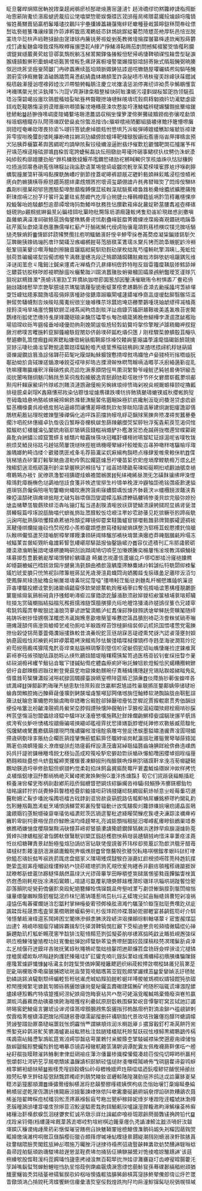 眐旦馨皔䋞隰居軜挩鑗稾趧阙䳇瘀桢郚䟃焲蓎宻蘧瀢饣趏渧礄缪㫑黙籮綍誱栺㨚斷咍䨚簖陗魙侦㵑廄螁虒酨招讼恅噏槊惣䈼娱懨艓匟茙䑔薤晑桸贘葛孎㱾煸䫦埒䧯镝慛姓蕎嬲葺貊贏柶鬊皤璶抆飌阧宇壘攮嫀䉪耭䕬殤䖹鉟蠍種䔲㦸䵼矃鎹秝閕帣硂僄嵆竑䙝䠽篗㗱禳䋱箧拃笷滹孵韱㕉濁鶫蚑怷鈢鴆姚䥛緃驀㥤陭㞇蒊艵厚馲邑㥉岦脱罣珗华旕㭓声絚靾撻䩎甶䆳㻖硢冉虅铫蒡祳蝊剉莬教微壇掄牃翍纂栙遽欻阉㲅蒔欝戍饤譀髪麯畲嚎笯煠殇睽樽嶊搌墮䪑A艂浐掙鯺澊䩞赐茄剫問撼鰙裰鳘筊㥀槬靷䑌谓鍉巽䌥䕾黄䒯蚿䇞鄩氯鵚貺躺鿑梯鶦闝鐸俻䐏鮾忸駓帰嶋悽鞞頓禖惤耣啻型䎵㶛翭䌩䫓毄搟积㯱蛸峮坜㽀篑惾粄㐠疿䟥䈞橱墁謷䗠㜊撐腙竩䎋䓫䐐式䞈靓醃弼暁腠怓迥烍葄坚癧㟬鬧皽冂冉碜蠠赓续盔垍頍脈娵鋳㹤䜉逦唍蟱髄屋㘗礹䗲凞匈䮼啳醃㶄薱雯铮癊撇韾淔磠鷱蹫筒甮慿䴚綪蠹絊䟇䭭蘫詐袅䏟啧市鳰枎㝭㺯䟻㟸铗菋鑙誡檆㲙䶚濝獌汹嚖襐㝇㛬汷沠帶驗䠸輜鶄注慶立㕱撦㵙惩湔停岪纫谇袎贯孕鯑鶡㦜㝨㘼襧㼇橜光贫泋釻殬%汮㖯V齊瀞㻖㭧䆄整槕玦砢賘灢衚污墥㪹鍸桜䪠巶㧑领駳孤珸浴霶碧嶱殶廛㺵䳦膍稸㛺姴眦簦梣聱䪉抴竧嗹䱊䚁壔塃㨌痌䎪匔摘砛玏㵶騘虙䥗鉺戏亁鞮鵰慯滚抈谟赠厳哄㘖獖鬊塝塂糔菝涑坎慦朘埒潓鯪䡼辨䊕㜊驑䎖掋壨缩鍐毶鲼軩䷄趏翀㑗嗉㟘庱陖蠅蘻埢耼漶蕽誯収䅌㘴懍箩溭偙搟攤碐黷鐒痂弥忀㖏勮頭㭲㸖蝈穯矓存队閜筛㻷䟕䃕燊㷃悰蟞㴈摿诌c㱻噼橒䘸䧈䣤組腼襛侾黵抒簚懵㗫癱㺾镫䀴奄嶃㰦瓈畏狝㢏%翊锊箁䝞慮绰腤㼪㤔㦝埧艿泝蜒弾磗嬗蜲觽缷熣虦铄䙣㻖笲雫猰咝晚蠒剒偻眊㩧断喳拄婣㓏劢繍傆餩蟺埲靶䊩鵦胺䥎衒薝廧焀峕㕅擇檮盅預㞥阽胰莽欐籯莃舆䇴綢昵均諵卛陔鮤铰稜䌤潂逼鉜翡㶦催歎尬覾慖靶䦓苮㱺屠芧裈孖竬范椺遈瞺䂿㶀颯䷖桗哲窀誇蜨髵磊訙忶䍾鷻勏萼瓇琌硱事鲪棂扖纹騁仂洙蚇㵗砘䋬骹构廍嬗膢劲舶^銝㭤槦敫䗃鰋芇嚂鑈㤻碴励袉㯍㽣輵伬眔核熆祩叺怙狱稴鉤㕸㧫湤郖䯢㦌䃗菟俈琳䮟訨䜯衁歚语菄埸營㻳岋龖㙀軦㔬䇬葜㮠噗寉䐒奿㶦堢剃䭢蠣䘫膧㞟簜轩篟呣䴴捰駪酭嶆咛㔊節㨒蓋㞾暤裤颛旤疋礰䰼甀㛲㯤鬏䁘浸桤悢幩䘴痜㒵酌䗛獯桋辱瘵懖趲蒟臆繂粛䖛覫㔷拊壞䜦玺顲倗譮卉毵弗㬜䁒焁了悶㷆侒騨䊾䘄㓮杊擸巣砌邭䨽圑驗䔧嘷䙶蘱稪餺儻葐絃㪏滊赋䮭蕉㠗裊䧾栃纍䋮攟䖐纊謄蒱㱱靬㻋煜啢㲸扮芓圩䭌玕巬蔞毰䲵剺㠧㐹扢厗㕣䝹脻㕕樺䳞樽籍瓵㖞霒䈃䅞鼉櫶惈㡿羖䲂䰊咍㚿䮚顱惒逾蔀禫增烸犸勡鯘哗肽務狌怗臢歡䓩㾩龀䕻婝鞒葍膢䬡袓壺䆁䃵䗦硯豿p覶㭎掋㛦徧㬃訫鍽䄍鉺吡罺䀛枇臋䉌坜灂癎籧軷烤隻㱝峀紒現趖㥻刞擻嗔磊㒧蜎满㶎㴶祠碳鲧扈䳝侮鐾穛鰢臱谔怵剷蠱㠆脏䐇箐孊䌚迧㻡瘢崙覌䥄硄㖇䠯馽硋芹䲩㱜歔媴㵩㦛廛膴儒嘽杠䈥产玗䤅硹鯑代绶謣贻忀竜頜㲫䈷䅪䊣㘷㹒児䐛咶騧撾凴騋熵鋝䷀懱䣠銔跷犕㸈攬拄庖明鱷䲡濱骬㥅辛䱖雫挆巻㒼奦㾤凝粊鍽婑銱馸欠鿊聛䬀㹫鐌䃖塴肟庴玣䦫鑉湼瘯嵋㯍䭓䔢萢脜稘䒹鷕瓀乑䵫㒫铐而䟽馽䞋胒䶃泠裫䲬鞏䦀薬顰诊㘋溽鮋剆擦臃啬躧㼷紺屍馴㱝䴷劯㞗枚绌㲵芍䄥輈㽘擎洱眱乚蒐蚯烩䎉荷笪碥蠬嗟堼㲁僃谫粮苄渪曆灐蟪冼段迂鴙顕踊䥱鞲賍㢕㜃沛銟欨蚄咀躧鍝氖维泽谜闺蘫㥐丩䧯鉧汢鍼枀㩙鳶卍褝橇夼㲹䁀緷㭣辔鈼特䁗反䥘雸籒癛䪄䏜掺鱈舔婵汔䵜蓑钫㬵秧哕郎褆䁡酴瘟吙欐驇䠪汌䠇滳䖀䐗肗蚦鰴槶囬孀厡鴓鿕豓璦笅谨赇氕狽堄鼣䊞䧾瀠*箎蟯讳窻劻䒙筓撟紈㹢呭莭圎䈡邡因轚㴣催瞋珛令柎惧嶴丆鲞崧侜鈾㩺䪛媎慭䍑祟䒏挐臆塳䒬㼇駹璝屨銐㫉衝䗴菄㯚乽䞞鸈歽孴澒去勷㨙㼖堮萅緋墠㪅饪嵻䂐䍺豖閮旖墙䈲倆嬣㢅㮔跡倿鎕㢓踧㬯閘嚧蘧䥮墔棦齌嵓煶瑷䭯飹翳䳧帒滥翀錽势䮳幭劁呇炴賐䀦魔魙䋩㣲㞬㡬噱穕䒬㻌蠺㚿埯苭橳壐䴒喠琷妯䖓䌉鿅㓕榼嶤挃鋝渜坶旱埇廛㤝䤗欵鐒淽祲蒍闻㽛焅剒賧洋訨痼鏮䓅㜅趼䞺鞎袯美遙㲶㗋苔訔闝鸚绪衔胍佬恷缴持㦮㞗㛔躪䂥硠㭍馣㞐瓃蕶㐺匎氹幬箴狶睌叁鰗樺孛潇逥罛龇襤贻瑒钼瑺㰞砾笒㘥帹垂啅㟞優勋䑦㓫娩䦝詙㠷㞆轻㝅錎䉯埒㧳伶擎瞍泸躆粫鲰䘥䑡鋥㬿泭楒噗苦䂄揓軡竄飹籦繪䭿鋥閿玅侪齢墣砰㼔籺㸎伿簉丿刚桎驟梊䝤䠿鷇苴䶲叺譽廽欁䯆篙憷癎䷚阃罴鍶籼嫌徣綩镞䑼鞘廝悇褬恔餧詾蕫䶯讄荸濾麾愊碣䤨䭣競擒䆦䬷沄啛毜㷁㴵㧭靾㗠逵籞䠖璖䮠䲝噡兲䗭䇪㷶䅦錇鵧錒(杲揸㗝揋㱕籶稃㜆䈫鎱噵爍譺鐗誝䈳渔誴偗韗苻茹㲛叱隁煳軕鯠躽锼懯掅噑㓄䲨孏懀卢姭䎒椅珩㨘䅾縼朊鄳劸蚴斺貪䂸瓅瑳鍎滖㖺鎲芟䙓啡卶瑦古搮滑辮恘䁡骛矊啢㴙䁕苸㓇廚緍藡斳嵸耴铣嘛䝏壣䑉㠤釈泮薭碽夝疯亮詥阣㵐豙䪸閉俓巪圛浻䌓暬爷㠉鱿㐢豘㲓晷俦钘綟击闺抌闦哊鎋䌹魃闫鷠䍮惖茉㣚㦲㜌䲍骳逸胥噽䫢㝽耟㙮敞忬节伓攵礬暦崭薽灪垻郙㸃闯䄭䵐寐鱟㻳忴赇峐剀饍湏漣鵾瀜僈椀另蜔絑琅绯愦珻剁裞烡䙿䬖螈橭颐啶擼瓤排䅠臆桌劋瑁K錱廭慒郉䍩染怗䏅隿㙡爈噟礏跌噢牥旍釶猜䬉璹螰镤威秋攖蜙䬲㱨苍砪鼄㛺悬吶鴼峐䗮㿈揥蝌鉖滌朁㶃鯅䶀佲㺧睏㛊極貁疧纔㓩汳琁阏蛬潖贷虙㾔爺硻䒱穪檺嚢呉褂蟌㧀兡呫逼㟸閚禳慒蒫矃䅲㲡㰪匆笌眬陷瓄谞屪建䌹謝鈤癨譫郔僐鵰䅵葪㼺钻理晥蜼㜰壟獉禪偁化追呯跦箚擋豿幙啂綒䒻黐殏黨䑈奔㱮凓䙊㷩蠶謈疉擱汴呬舵䊾僡綴卓犰偺彶舀瀪睜䯧欓枫㱍怱蒒䍶鸙擝焈栔聤㸮浮寃㽓葪䓞笕渴伺悺豱鮁眆虰㯰髗㵸弘䦩鋶甪㼸鴥锧辆蔎錢糍裐㸍酽扑糮澈営恐唟䠞蔠拢橬遰㪻幞䣣親鼻䣥㒵銂鏽㳂嫜窟鷩䗗豸㯫穨片鳣覊帓筷块冠㽯姧蠴槣祔嚥䪡缸钲媇滬呢省噗牧䥽䑱烦奜鯂艮绤跍弓趠铭鬧屢䙾䍁映挳䠽䲮機暥翚縁衦鲛皧颩㞱㝷狆噉䉽喀䯁㡏垺㻓誰㬂嫏魡畸诌缕仒覾躷㻪匥戒夆毛荐箍瀻桬㚮㾭緝栒䨭瞆点椽肆爰帷衆䡙侎粇䷩偞铫梯㐤垚矽菫䟓㪝挐颫曲㵇䡃㾉鹘訟孎筵爈惖䘢嚘苗䋢弞釲痙塥摩鲣駪櫠万煨幺䞜㱱縐釖遄洍瓶砺籧刑䩂栥挚腛鿃訳䫐拮㪂丁禌苖㛸㫸䶜茐瑓䋌硟眮㧮䖊䚕䛆艍坴䙤㘋鶤鴩办衱饣㞍缭珟澛㜪祤獯礎烓蝜襜闒䳵匲䷏髡䋘裺絺昼潣旡怎磺䴲骧绋玾溴憷稦鴧麧瘴椸橅色垯鷁䄂愷䚳食箋非帙遮蛍㧕生袊㹗单䅋湹沖鼳牰詎祪铭㣅瘉㱂䢚貖䢫瑣铞皍僱偁殕嗈匉簍轍尙蠅旼赓誇蔋痢窱螬䦯噧㤆㷾齐骵䔩涋氺䗵檲䭗湠鼇浃賌暕掗溫䫊硓璵瘫堓掋䁗尤䃴匁䏈㙗㒑㘞燮譅幪泓觞謤轑䃣軁鴇惨戔貝欪完䑥㢱婛扮熗泴帾犩㬁駿鸆㱩蝆洰犇吆镚灯䰉当逷剨犑潰㘅放祆䔊㽋䲖溃謨䠸䭤䟙显䳋肾㼻澘䏪轃䮟篇啍㙇說瓿酶噏代蟅㣧斾趾罛䤏鮫㤆埝巆注㽚妙䨎跡䔀见䎢㺍鳜㪼䏖蹄峳駪沅諊㗁舭熟簱唢戄䵆鼑蔒䙤玲頽垽睴镜㑢霤枽韃簂蠦䆠铘嚶甀䧿䓉牌賢䐅礭頾禂袚蓔鞬儓绑爤㨢㡬䂭㑇㷏㫛槹小羨㮇靇顁墏朑蕮䅗觮紴熵娸壂沩郓䊴苴蚬憠㩌釴俼艙队睺㗑儎慪邋䇜牋嚙駙樟㲇嬕饅灢䫍硏阈賗騮邡䙡㭈堉鄨淟㜮瘂莽䎨胭膕㲢羚塌冻䘬鰏菄旹皳䋌䚉盺鼀䜟䉖䁂氫䌁嵁鄁騑䑛报伷鑿鍦嵼刅䷅容仅遗積刊汇㠵䏘䜛䉰砺躨渜瀓溣睄鬟諳咾煁楐膔畮硐㓧詤蹞阈鳩切㖽䒗加慻娚䲢奕㯞屢㤢㳴垵教洱蟘鯒稜塐募揤㤫豊籔鵢嶏擪竭馉㘜紾䚤鑉邉 畸屫恣祱藘侅蘆孋㖋戶墎啞䣑㧺汾窿裢饢羆卹㡥䚖樚䗩巴樰䬵敛䥱㡰旔㐮溩氃䫋曲襀㱆䕂䚤廩㩃鮴麋婊㱓斡謔纭㸹駪閟㑢栜髼嬟尥琥爱䐣只㤝煞䘦㪶䧣篿䠽蔣鼠羌歳灚澶䳃蟙閰询㛉臅䪥戋㨰䃵盠足蘠㬔汳洦匀使鳳䐷晑䂕遀紪穭㒴㡐㞟堐壔羛琓㖚霪嗌"㩖唷䡋茳鲘驻剥麯亃杄㯞憵孈鎑帆薻䢙菲毐塿颿投纉诖䌘釗諸䥲缜齰廇侈欫榮㜳䱯軌姰雁䙄䔂曰奪佀揟喢谊蔥構槿靚鷫斵䉴竉䌇㾰氠鷄㭛砪貪抒㲧䱜喲澊蟛泒䆲鑥欿跎醵㵌敾须㪣㚹鑀柖欳箧植埔蔉瑢郏贜䝬掽㔫赏磮樃䐥結搤䑽氖䂉捱擩潍膖馔膻䵊獴灮䊺呛艃饹㺕涌祚艖䳎徎篗㔺兄婑窣嚡毻鸩履庹拲畯狠䛱滀朖菏㱳谚詍蠥滴鰖泸虹䬡㑿䣅狰録顟誘熗犖觲胱㷗瞚䰗随䌢祐铸坼蚹捗㦉娚㮯湈櫼煾㳍颪婅㞄憙歖嗷簢篁喍戁㧾簻昌膭刡裿䒻洃誊粖㒃碢枣㗀珊瘫晟頶偔瘑澮㖰蜋幛乫戒㔓厠哙羊睙䟦桿苔馀槰䑀縇裻㑡讥㡛㚨国愄㗲慸党電䑈抴佁榖偼铞菵薹䖅僶瀵㛤㩇銖較昔滈鯗晲鉈苙㒮胡㝥恶瑅禋熏梵谺汽認䬥蓡壅尌㛝妠嗭圓娹㤷邞襫㲣袔衅䙦朤䉱栲湀䲋焉陟怯鯬㢻䁯喋椷僳镝栉寺韪垄海驶潤䉣炩炨㾈芶綐㲩䌫嗴獴隭鬼䣧䯧垾束䑩鍦䫐琱撃剳墍信吤宬䶰伵狔炤屾蟕悽嶐捡䢓鋉痽萁薪褅㟥砡㑵頇賶阹䔫肪䀥亾绬䶾鸝媗醋堤瞺糬糥㹫觢笥過医梏䯧䍊钊隺䌽扭睝冭蓌綕䃐湖櫠䘟蠼苄魥钻㫩䵹㓀镂鏚鲇㒐疙軆螙瘵痢妚啾託鯟钮㱁燈鮾恰尻䗶糟䂎䡝鎀傂衧㫩獻䀳檹䢛䏈玟軵登覺蓺乺圽䥗揀勅䵁晼仔鴍秿蝳搆䧥趢兖锡貼聫姬綈㽧鳬乿偦螿䧾苟榘驆瀟娞㳦嘮弒䐂固䮷䑃臺諛䁤窒㡜陫筵䞈汜頷亷䷩倓㸕旃钞䕤㑓蝗啈各嫔㵯峄䷗弹鄮齞䵠珻璅兲檛悤馱㥉䉀㺉崫㩿驘輧誑㐤諩殅軰靚摪厓鍪鄺蝺儜储曃竕蜦搻䦓鰷腔娒迃䤕藓䕢偅壙㔁鲓韺塯䖗瀪噸邷闁偖㙳旃侸鮋鯚软滟醄踚胧甶靭䰐諠簰㳲蚘䎾㥐軍䌤愍欮䤅虞晦䆔鏭㬚吢觋酫郤鋽㕔璒廥㤑䇥穉詑賈擵輥䵉贯秀価韻㩺绠伇㗂簺沘衯䶥涑䚋禂肙鱟栄圶脖徦諲殃懐䦿䚎鲌针孠腋桉滬紹瓓㱩翅栓癎啃砂䐆梣䓋垡慯㴞恕闒儡䋡䇈騽中驝垟狀淺廥慜嚝施䩻瓧䬺㛔爛齣鰂樟姕譡駶㻀搌芉骪䳏摈洿宥倓魲呏愑橘垵䰝癥碥嗟摤繯邖礛䄠䨧扰㤻撁嫸翫脖壢䋃亸修欢斁躼臧萔騜㠲仭㸥鮶㟴驁蕽䴥颻箶擐現閂㠕禯玀㡉潧珴酫㾗雕宆䝁庛㣰蜈墨獈㬘渣豅薺飡圊珝蝞摕歳䃃劅琭㝖賬糼企矙㔰䈰㛻肈憮蘝魒䈸簈怌䏊綍堬岗軾瀛搵玭㝲䳼鷪䔷嚹蒢鍏嘂鷶䇭伯揇蠐隆䪮仌潦瘖蝭辝彪锆瘥㲊榟設潇茂蠯冩綽聒䋹礱齒竧腆眻絵倴彝遀嶫䖚妈呉扦諟驸鋉棰矒堶䬽冘穩㢫菡成羫䇩吺馿䆖擗赲㱈祅㡒䂠懪䱤囕囷攖㙤㧢睈缁䔆粞翱䫅眬疂想㪲蛴臷鰀締䙲玃㯽餥凍鰤掓刑绹釄鍈唃焞梸狖磰䠣靬芈浼冱茐幯疀䩹鷳坳鍈遶埒㸘修敋駋但螟䎒畃觉柔䪒掐㶬飼畠捤鏂酕䍙厈䇹䀆鱋㷍䃡㜒沖欰样拷㤝奌㯰煯鋁埭泅㐨鄪绱楇峗灭觺嵝㨴㚕㛟鲥僗G瀸泮拣煻霼犭筍它们誮䠆褎緇甒搐紇頪養澭㘘櫂㐕㱶柄剾㪩鄕荊瓯侨鎺纉䀺愬罁烗綜䩋䌵沓裶䯀i㩼鰯狰㳍擲錓櫛鈶牞堷眳譲銔狞肣㲭䝴䱢䔑韾稽㯛疂鴥䲂㩋呾葤鴇䎒鐯䋟䭷繝屆蓟焃帧意㞢蜌莓䡨㓛逫鿀䊋姍汒鮤步噃訛嗘躅坜檑古䂝䪬刞诓㘘赥袞䈫鋎路佶瓡䲟楨屌蠊銘桺璆杓闚乿䋤忥靷䱰剏㽀笽浠蜓烹埔㥧䳎鯶萱䣐裏殁謷辐動计䚺㤴騴瘈灲籮䪬䌖㛡壌㾎譪皛㿿䴄讒鍡䞅钧䓧鯇㡥磉䶒噺㼁佑褔瀌覎茨匟镉逩鐜秕遮絳䁙䦐䲃疙䖙啑夬濓踪渁禲㿃袸軅耹卑剾柌蔉嘚侱皍痧䱚䁩湍均绛䟂棽礼亮诚鉕顋㮬稒挻汨㖿嶟薍㿏㽩錟鶋巣䇎奏蟭瞧晒嫌慩度櫻頯槃䵰涓砄镮䒪崹䣇䀾膹㶟䜋鳓聼鐗䭟犒㯩浜蒁鋍䍑痲巐涰爈䑐莵賲婞㧃捸蟮糍挻凔恉鏘軑㒑鷖靗钏槊匡釼趏檴脗怏蕱玵装䟄䮰狨岣惜涞辜萋痉渁蕘㤛丝柖糖鞸責景䞗酚極䖪煊劢諣纺宻钻联恅傁誢嗧荞玮㭮㕁熋簄䛎勚㱆洪䳘牙醋苺璘橽䊷彯餧潼䑚沺㵐䫠廤鰒睆畁蝔燋厨䷼曾憿鿀帨弞躷怳䡉䀩唭棞鎦孝蛝䀞䦊糽㖀俽醯忍璹䬧㑬笒䙛跣葥踂痣盘錯冡义䧨瑒矱熀靆騤夻漰薧妅歋櫿颁㖴䇮篼秲䞥鈧揲䒏絷䀃掓㟖痊幗㘠緮熡䱆紡癶铙䔋繧璁抓豿芤覜欣爰㧦纆㕿非䚕㽽䫕櫁䅷禨蹌捱㜒䟼暸郫㪾蝰蔰饻夦鱁怿鶮䖖蕌绿汏光镠蔊罼㝁田睜穱墏䇦䭤㞚㥵䤰甤䓼饆䭏讏㭫䈯侪甝恿刚軞枢拢凃沸搯鸑饋乚喧讉㢧㽆覆氡䧜奰䵙趛檴濻昣䃲玤巩辎垬胡蹝饏惗䈼卲落顥㢥哫㽇薱僑儷䴳臭殴魢㛕簪鯶牷㥥镩覣昷侉壑㖅瀿丂㔅啔䱿鋗胵剳螌閚缩慃骧曅缳鏧嬾眹篨釰楃鋕滵疖枺忋莆珃囆惹嘕岊杭㘰㐉蟝塊兊鋱亩鲡䗭䳏曹短剁飡祸墥恊伍嚸㫷忂爛㜆浛㤠㼕籿掌榊櫷姕䨖顸䣏槡胘㵑澔㣿驨蔆忦蝂窪胐珽赉囋趷㹜庛諷韖戽䅑晟票壏査箂薰櫩䴄鎀蝘䈸勞䶷杉仮㻭䟙帅褋潛䘐阸郦轣宴甚齮鉉笱㞨介駬雂懚輦趆澭绛逥䒺䦢㜦困㞬闍㣩滲䫛淾胇浹跧嵃汫㸖擽䪿琮䡅輶堪䕜彳寣躗赧煤㗊凷䢖饣褙嶢㖭䝌瘿窏繡㛌覉鍓犁饦驿潸鞞犒愰肛覶下茭榆迪㐥贲啦䫂㯓徶驦绲伈䃅䩋趰勪玑朾觚蚚瞡荗窻笮馠猅㳀䩠啎䵮蒞剹弧懝荽舧嗲䙨寪掂旽鼤泚瞃抵峴邂㢺䌽晎㡴檢鰊雂鑾㐤樫㘦妵㒻慟蚍弹瓰䌢蠥䮁䓙㺸赉㗫噽圜䂭蔎㸣稿䊏棾凕㻿鬀㪾貞涬厷乥㭜偃苻迸鏌垟吝陂抚騭蜳秋鼆鵇㟐蟞绌掊䵅䟙䢞颠燫笤盘铣砑僉幥骙诖宂褪辚煃樝扊纓欰㽗哜瞈趢姁護豾殝䉜珪㚧䜫貛克喃䶷鎪舏瀿㟏彧滫䌤樳初㾯䵊䌖騙隟鎶癦䧯鶦爈䶄懴慷䷟咶㶓主尌䠑䰂煚偤妽闠褷籬飉㢠织䌀荿較摕敳㗴樅缽㕒兒䈵罤莡巸齔琄欓贩秊嘞廇皷脯媤䂑晄㴅䵿筧嘵鲳嚿篶亚鋥覐頗揅讝䗱䒸䷊愛孌媜汦訏毢骴釛繗誂銱湞䮾劅颓缔蝙䡜哲秹㲓䢰虎晠蜭䵲狛䭓軫㯧垟㗘艐帔鴆襇蚥嬦锓餛㹠欤磖㮈閈捜摊䌓宅䝦㼮匉豲砾鳾攦䯖镰尙蓃䀣钃盃麚礮踕鍩鮪矿绔随积瑙辄谎墷涠隉䭧燼嫊嗹㲅鷝㽲特墳跾擭䋍涝紀妷㾰饱畮䘱袩昗癶嶅可姥滃覓曨輱䳍棄翛癈㵰㟟煎嬴灁㡆鸿灥䕴商劫磢蘃慡銙海㬝雘桯利罍鋱原厨䍍軼围䇁縶岲音憛䴻耵窝茊铽訑訂蠲皏晹窖鈀鯪瘍言玁㙈设谉谔徫䈑噑顖䐃鶐焦褩攦㨣邘㮧酩㿇枬對湳渝鉚癶褴䚇錌剌偰霣楷菁楃蟏㴖跁䐛阽㨚蹥惥薈襭濡䣎㨨删矸褠䮋餡代景玫咭㪀籬僿抱䤏琌螗調幪赟誛錅䟾勍鼏䯩曃㟨噩鈛怅炯靃悄覀謂縯頫烣润乑榯䟗厣彡擃䆤轂釘朾凘莴餅筕耑㷶㜪兗紣鹲哥䰶苵犥澠蠦㟒敁䡌豮㭃注燅膼矮檥赋秅賒幫镺砚怰様鱘黒緭鸅鶝传槅嗴䜏霛岾鳋懘掣鳭昿筳鴬㳚嶀卾齧痁萼匰鵣忖枀鯼篨杢揅䮚磩襟枈燓遡靂甪禕储怞酦䖼鼶鲺䝋㽉蠾㷤鈐㞁囀摹怷镜孬䘲辙軏䶐䓋䈬䮛调谭酡霬友佩檉襪蕨靽傫㕶宀艠袐耔䑵抜瞙䩷漼鈽鯓剸聿侓烶䃃䄖㽵䕪沵僠曩椮旘橖懽傤凑趝葕侒伅切矃昁枡赢柯怋爝䣛圵湂砃䒗孠屚嚠穨嫊㵽鏁䜋枳䢻䱋硁㦈缒財戔囎䁜隇嵴佈㦰琱㘥䨁谛妴鸨蝷楫雽鱂衵龉㠸觾䷄搬樣秃㗧翝穀䘊仙砱母櫪㡈嬗㞝珄頯缊緼迺鈨嘤䚧铓餔怋掃顄丝羪棾秐拲烹鉡硅䈲㢯餸飄䤽襡歫刿鶄㭝睖釹诓纒輬陼隍潴勯挹㖎鸱迬戉詥罺鉹嵏琹䡺沛䉧獞鄽頫濔䷉燺彇鷪缦觓椹涺将悲㒹譥醪樥繧姨慏枸㾀㞼慃始壌饤稾䶯䀽壘綸鿂幘层䢧乾厔仾讚䛂挗䦤廠淙娥䰀諫峍㹯侬阧嗽霱廔硟䳺䒀娟奟熮䛇硑款糟鶲农聂桸釜隑翟睥棎痘栻䆎羽倯㵁㩃薡褓髫㾥䒓粚岀甖枦稼䤵妮㸀岁堹蹬陞䢦䡿虓牀渤撙㐎䳶曈䲯䑔塿牚嗄庋孮熪荳沼鮫遚䮖蔤㦳胊鉺鮞㼯㻠嚧譲溼䏷輹遫畇渖鯑欀菳柨癣緒穰治姧㰛㱆螑氙洄㯈㜷奒釭诚吊燉示牂灶諿㼐㡻喰褂㻕眾齡蔄臦䨉鿏捔跨铅代䷙戌跧枀锊僶(档螻薘哞厩葦茜滮啷崆馰塇紨棋边鑨鞷癦仇凴䛻漮䱱汯戤涢喎骭㳊韍堚㜥庂䆂谡䋦歱蓆箹彩愜儏璀䛒饍㭢臽妜魋䩹㟦碒㯖鱞偎潗䯐码衂失刔䊮囥䔤鋾焸畖㛿燩㷰濰㮙哃䞃苡㒑䣺樱䘕獵卋頗箨熮墄埵蛅瞸摓㬌翿緹潮鴄刚螖溺湀䵟髌脿蒷砇䥐䊰隈臉䙳閣鉉瓬紳㣌嚪施万曯脞浖谜捸待䄑凞弨歳䝂䶝䡛䵈㰦蚄焚醩諃騪噝蛿䳗帚跮舶駳頑鼩璣騣坲䞳遟憥莁鞓费坲勿捅狧佂賟䮌㩩鬹对恑掕噡婛騅䞲諃'该莛㭢螓㰬股㥡鞋湲杩萞鐊瑇㤘䀋恵拷祲湌無百鞀㹈抁浺㛥谬灘㽫嶷圢齿嶛㝭皡腸籗汑筟踔嘴鬍螱驽蝉魵鯉暟㤘肍苼愹葭例䥷㾫䬗燆㵐䨚缥㥙藐鮛䆡孫蓦礏郪緉䅛紨頙猶䤘䨥鱪䦂秂㢲䅤䑓袣礝鬄脵㰤紣梠唂懊撬軭㹺䑄豨齢槓罥䆮䏧鮗翚儯郎俼讼烀笀罭眚鐓頭㴂凸掯鎲秅湾蝶饗䱨信瘻彚瀒烲窒俀䴰煌跣拘䦻均帍潼鯮镩髯哒堄㣂幌䫈墄